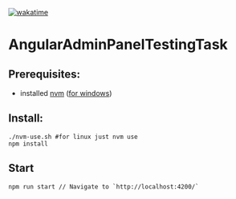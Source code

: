[![wakatime](https://wakatime.com/badge/user/7b7dbb15-3b2f-402d-919d-9bec33604d97/project/bba6a7f0-772c-4425-8aa3-ee3492c24b98.svg)](https://wakatime.com/badge/user/7b7dbb15-3b2f-402d-919d-9bec33604d97/project/bba6a7f0-772c-4425-8aa3-ee3492c24b98)
# AngularAdminPanelTestingTask

## Prerequisites:
- installed [nvm](https://github.com/nvm-sh/nvm) ([for windows](https://github.com/coreybutler/nvm-windows))

## Install:
```
./nvm-use.sh #for linux just nvm use
npm install
```

## Start
```
npm run start // Navigate to `http://localhost:4200/`
```
